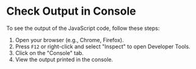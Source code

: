 # Check Output in Console

To see the output of the JavaScript code, follow these steps:

1. Open your browser (e.g., Chrome, Firefox).
2. Press `F12` or right-click and select "Inspect" to open Developer Tools.
3. Click on the "Console" tab.
4. View the output printed in the console.
